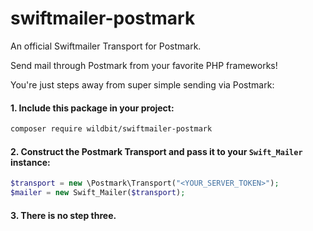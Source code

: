 # swiftmailer-postmark
An official Swiftmailer Transport for Postmark.

Send mail through Postmark from your favorite PHP frameworks!

You're just steps away from super simple sending via Postmark:

#### 1. Include this package in your project:

```bash
composer require wildbit/swiftmailer-postmark
```
#### 2. Construct the Postmark Transport and pass it to your `Swift_Mailer` instance:

```php
$transport = new \Postmark\Transport("<YOUR_SERVER_TOKEN>");
$mailer = new Swift_Mailer($transport);
```

#### 3. There is no step three.
